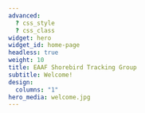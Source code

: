 ```yaml
---
advanced:
  ? css_style
  ? css_class
widget: hero
widget_id: home-page
headless: true
weight: 10
title: EAAF Shorebird Tracking Group
subtitle: Welcome!
design:
  columns: "1"
hero_media: welcome.jpg
---
```

